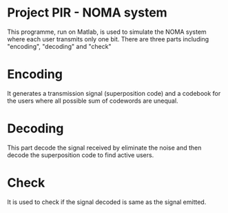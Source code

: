 # Project PIR - NOMA system
This programme, run on Matlab, is used to simulate the NOMA system where each user transmits only one bit.
There are three parts including "encoding", "decoding" and "check"

# Encoding
It generates a transmission signal (superposition code) and a codebook for the users where all possible sum of codewords are unequal.

# Decoding
This part decode the signal received by eliminate the noise and then decode the superposition code to find active users. 

# Check
It is used to check if the signal decoded is same as the signal emitted. 
